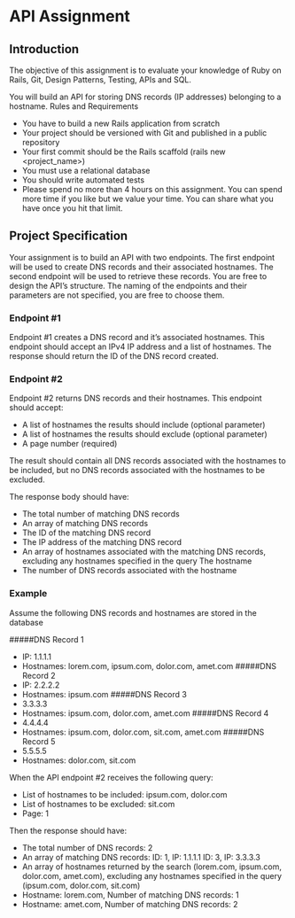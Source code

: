 # API Assignment

## Introduction

The objective of this assignment is to evaluate your knowledge of Ruby on Rails, Git, Design Patterns, Testing, APIs and SQL.

You will build an API for storing DNS records (IP addresses) belonging to a hostname.
Rules and Requirements
- You have to build a new Rails application from scratch
- Your project should be versioned with Git and published in a public repository
- Your first commit should be the Rails scaffold (rails new <project_name>)
- You must use a relational database
- You should write automated tests
- Please spend no more than 4 hours on this assignment. You can spend more time if you like but we value your time. You can share what you have once you hit that limit.

## Project Specification
Your assignment is to build an API with two endpoints. The first endpoint will be used to create DNS records and their associated hostnames. The second endpoint will be used to retrieve these records. You are free to design the API’s structure. The naming of the endpoints and their parameters are not specified, you are free to choose them.

### Endpoint #1
Endpoint #1 creates a DNS record and it’s associated hostnames. This endpoint should accept an IPv4 IP address and a list of hostnames. The response should return the ID of the DNS record created.

### Endpoint #2
Endpoint #2 returns DNS records and their hostnames. This endpoint should accept:
- A list of hostnames the results should include (optional parameter)
- A list of hostnames the results should exclude (optional parameter)
- A page number (required)

The result should contain all DNS records associated with the hostnames to be included, but no DNS records associated with the hostnames to be excluded.

The response body should have:
- The total number of matching DNS records
- An array of matching DNS records
- The ID of the matching DNS record
- The IP address of the matching DNS record
- An array of hostnames associated with the matching DNS records, excluding any hostnames specified in the query
The hostname
- The number of DNS records associated with the hostname

### Example
Assume the following DNS records and hostnames are stored in the database

#####DNS Record 1
- IP: 1.1.1.1
- Hostnames: lorem.com, ipsum.com, dolor.com, amet.com
#####DNS Record 2
- IP: 2.2.2.2
- Hostnames: ipsum.com
#####DNS Record 3
- 3.3.3.3
- Hostnames: ipsum.com, dolor.com, amet.com
#####DNS Record 4
- 4.4.4.4
- Hostnames: ipsum.com, dolor.com, sit.com, amet.com
#####DNS Record 5
- 5.5.5.5
- Hostnames: dolor.com, sit.com

When the API endpoint #2 receives the following query:
- List of hostnames to be included: ipsum.com, dolor.com
- List of hostnames to be excluded: sit.com
- Page: 1

Then the response should have:
- The total number of DNS records: 2
- An array of matching DNS records:
	ID: 1, IP: 1.1.1.1
	ID: 3, IP: 3.3.3.3
- An array of hostnames returned by the search (lorem.com, ipsum.com, dolor.com, amet.com), excluding any hostnames specified in the query (ipsum.com, dolor.com, sit.com)
- Hostname: lorem.com, Number of matching DNS records: 1
- Hostname: amet.com, Number of matching DNS records: 2
